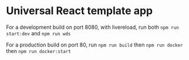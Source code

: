 # Universal React template app

For a development build on port 8080, with livereload, run both `npm run start:dev` and `npm run wds`

For a production build on port 80, run `npm run build` then `npm run docker` then `npm run docker:start`
